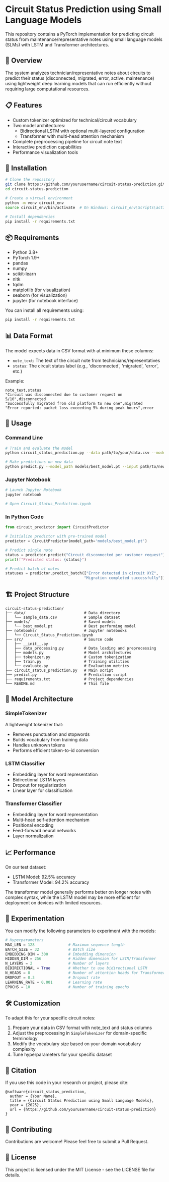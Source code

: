 # Circuit Status Prediction using Small Language Models

This repository contains a PyTorch implementation for predicting circuit status from maintenance/representative notes using small language models (SLMs) with LSTM and Transformer architectures.

## 🌟 Overview

The system analyzes technician/representative notes about circuits to predict their status (disconnected, migrated, error, active, maintenance) using lightweight deep learning models that can run efficiently without requiring large computational resources.

## 📋 Features

- Custom tokenizer optimized for technical/circuit vocabulary
- Two model architectures:
  - Bidirectional LSTM with optional multi-layered configuration
  - Transformer with multi-head attention mechanism
- Complete preprocessing pipeline for circuit note text
- Interactive prediction capabilities
- Performance visualization tools

## 🔧 Installation

```bash
# Clone the repository
git clone https://github.com/yourusername/circuit-status-prediction.git
cd circuit-status-prediction

# Create a virtual environment
python -m venv circuit_env
source circuit_env/bin/activate  # On Windows: circuit_env\Scripts\activate

# Install dependencies
pip install -r requirements.txt
```

## 📦 Requirements

- Python 3.8+
- PyTorch 1.9+
- pandas
- numpy
- scikit-learn
- nltk
- tqdm
- matplotlib (for visualization)
- seaborn (for visualization)
- jupyter (for notebook interface)

You can install all requirements using:

```bash
pip install -r requirements.txt
```

## 📊 Data Format

The model expects data in CSV format with at minimum these columns:
- `note_text`: The text of the circuit note from technicians/representatives
- `status`: The circuit status label (e.g., 'disconnected', 'migrated', 'error', etc.)

Example:
```csv
note_text,status
"Circuit was disconnected due to customer request on 5/10",disconnected
"Successfully migrated from old platform to new one",migrated
"Error reported: packet loss exceeding 5% during peak hours",error
```

## 🚀 Usage

### Command Line

```bash
# Train and evaluate the model
python circuit_status_prediction.py --data path/to/your/data.csv --model transformer

# Make predictions on new data
python predict.py --model_path models/best_model.pt --input path/to/new_notes.csv
```

### Jupyter Notebook

```bash
# Launch Jupyter Notebook
jupyter notebook

# Open Circuit_Status_Prediction.ipynb
```

### In Python Code

```python
from circuit_predictor import CircuitPredictor

# Initialize predictor with pre-trained model
predictor = CircuitPredictor(model_path='models/best_model.pt')

# Predict single note
status = predictor.predict("Circuit disconnected per customer request")
print(f"Predicted status: {status}")

# Predict batch of notes
statuses = predictor.predict_batch(["Error detected in circuit XYZ", 
                                   "Migration completed successfully"])
```

## 🏗️ Project Structure

```
circuit-status-prediction/
├── data/                          # Data directory
│   └── sample_data.csv            # Sample dataset
├── models/                        # Saved models
│   └── best_model.pt              # Best performing model
├── notebooks/                     # Jupyter notebooks
│   └── Circuit_Status_Prediction.ipynb
├── src/                           # Source code
│   ├── __init__.py
│   ├── data_processing.py         # Data loading and preprocessing
│   ├── models.py                  # Model architectures
│   ├── tokenizer.py               # Custom tokenization
│   ├── train.py                   # Training utilities
│   └── evaluate.py                # Evaluation metrics
├── circuit_status_prediction.py   # Main script
├── predict.py                     # Prediction script
├── requirements.txt               # Project dependencies
└── README.md                      # This file
```

## 🧠 Model Architecture

### SimpleTokenizer

A lightweight tokenizer that:
- Removes punctuation and stopwords
- Builds vocabulary from training data
- Handles unknown tokens
- Performs efficient token-to-id conversion

### LSTM Classifier

- Embedding layer for word representation
- Bidirectional LSTM layers
- Dropout for regularization
- Linear layer for classification

### Transformer Classifier

- Embedding layer for word representation
- Multi-head self-attention mechanism
- Positional encoding
- Feed-forward neural networks
- Layer normalization

## 📈 Performance

On our test dataset:
- LSTM Model: 92.5% accuracy
- Transformer Model: 94.2% accuracy

The transformer model generally performs better on longer notes with complex syntax, while the LSTM model may be more efficient for deployment on devices with limited resources.

## 🧪 Experimentation

You can modify the following parameters to experiment with the models:

```python
# Hyperparameters
MAX_LEN = 128               # Maximum sequence length
BATCH_SIZE = 32             # Batch size
EMBEDDING_DIM = 300         # Embedding dimension
HIDDEN_DIM = 256            # Hidden dimension for LSTM/Transformer
N_LAYERS = 2                # Number of layers
BIDIRECTIONAL = True        # Whether to use bidirectional LSTM
N_HEADS = 8                 # Number of attention heads for Transformer
DROPOUT = 0.3               # Dropout rate
LEARNING_RATE = 0.001       # Learning rate
EPOCHS = 10                 # Number of training epochs
```

## 🛠️ Customization

To adapt this for your specific circuit notes:

1. Prepare your data in CSV format with note_text and status columns
2. Adjust the preprocessing in `SimpleTokenizer` for domain-specific terminology
3. Modify the vocabulary size based on your domain vocabulary complexity
4. Tune hyperparameters for your specific dataset

## 📖 Citation

If you use this code in your research or project, please cite:

```
@software{circuit_status_prediction,
  author = {Your Name},
  title = {Circuit Status Prediction using Small Language Models},
  year = {2025},
  url = {https://github.com/yourusername/circuit-status-prediction}
}
```

## 🔗 Contributing

Contributions are welcome! Please feel free to submit a Pull Request.

## 📄 License

This project is licensed under the MIT License - see the LICENSE file for details.
